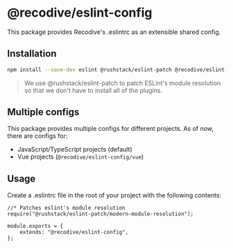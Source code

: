 # @recodive/eslint-config

This package provides Recodive's .eslintrc as an extensible shared config.

## Installation
```Bash
npm install --save-dev eslint @rushstack/eslint-patch @recodive/eslint-config
```
> We use @rushstack/eslint-patch to patch ESLint's module resolution so that we don't have to install all of the plugins.

## Multiple configs
This package provides multiple configs for different projects. As of now, there are configs for:
- JavaScript/TypeScript projects (default)
- Vue projects (`@recodive/eslint-config/vue`)

## Usage
Create a .eslintrc file in the root of your project with the following contents:
```JS
//* Patches eslint's module resolution
require("@rushstack/eslint-patch/modern-module-resolution");

module.exports = {
	extends: "@recodive/eslint-config",
};
```

